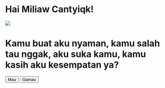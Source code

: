 <html>
  <body>
    <h1>Hai Miliaw Cantyiqk!</h1>
    <img src="https://c.tenor.com/Z8ezUHZzcLoAAAAC/love.gif" />
    <h1>Kamu buat aku nyaman, kamu salah tau nggak, aku suka kamu, kamu kasih aku kesempatan ya?</h1>
    <button id="btn_mau" onclick="alert('I LOVE YOU, ss kirim aku ya:)')">Mau</button>&nbsp;
    <button id="btn_gamau" onclick="gamau(this)" style="position: absolute">
      Gamau
    </button>
  </body>
  <script>
    function gamau(id) {
      var mau = document.getElementById("btn_mau");
      var i = Math.floor(Math.random() * 300) + 1;
      var j = Math.floor(Math.random() * 100) + mau.offsetTop;
      id.style.left = i + "px";
      id.style.top = j + "px";
    }
  </script>
</html>
